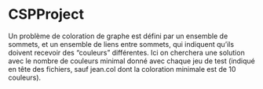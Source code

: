 # CSPProject
Un problème de coloration de graphe est défini par un ensemble de sommets, et un ensemble de liens entre sommets, qui indiquent qu’ils doivent recevoir des “couleurs” différentes. Ici on cherchera une solution avec le nombre de couleurs minimal donné avec chaque jeu de test (indiqué en tête des fichiers, sauf jean.col dont la coloration minimale est de 10 couleurs).
